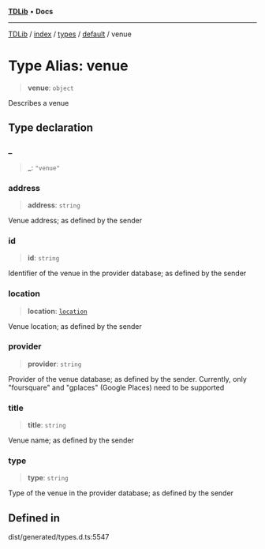 [**TDLib**](../../../../../../README.md) • **Docs**

***

[TDLib](../../../../../../modules.md) / [index](../../../../../README.md) / [types](../../../README.md) / [default](../README.md) / venue

# Type Alias: venue

> **venue**: `object`

Describes a venue

## Type declaration

### \_

> **\_**: `"venue"`

### address

> **address**: `string`

Venue address; as defined by the sender

### id

> **id**: `string`

Identifier of the venue in the provider database; as defined by the sender

### location

> **location**: [`location`](location-1.md)

Venue location; as defined by the sender

### provider

> **provider**: `string`

Provider of the venue database; as defined by the sender. Currently, only "foursquare" and "gplaces" (Google Places) need to be supported

### title

> **title**: `string`

Venue name; as defined by the sender

### type

> **type**: `string`

Type of the venue in the provider database; as defined by the sender

## Defined in

dist/generated/types.d.ts:5547
